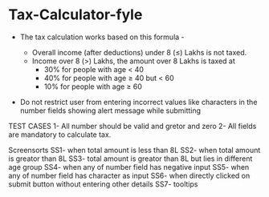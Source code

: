 # Tax-Calculator-fyle
- The tax calculation works based on this formula -
    - Overall income (after deductions) under 8 (≤) Lakhs is not taxed.
    - Income over 8 (>) Lakhs, the amount over 8 Lakhs is taxed at
        - 30% for people with age < 40
        - 40% for people with age ≥ 40 but < 60
        - 10% for people with age ≥ 60

- Do not restrict user from entering incorrect values like characters in the number fields showing alert message while submitting
  
TEST CASES
    1- All number should be valid and gretor and zero
    2- All fields are mandatory to calculate tax.

Screensorts
    SS1- when total amount is less than 8L
    SS2- when total amount is greator than 8L
    SS3- total amount is greator than 8L but lies in different age group
    SS4- when any of number field has negative input
    SS5- when any of number field has character as input
    SS6- when directly clicked on submit button without entering other details
    SS7- tooltips
